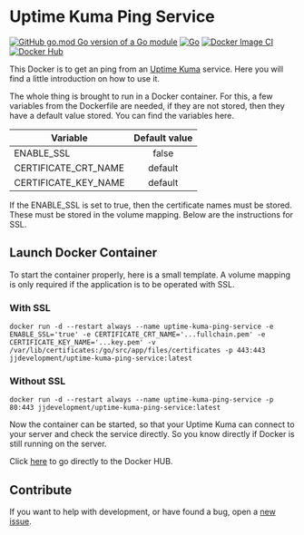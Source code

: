 # Uptime Kuma Ping Service

[![GitHub go.mod Go version of a Go module](https://img.shields.io/github/go-mod/go-version/jjideenschmiede/uptime-kuma-push-service.svg)](https://golang.org/) [![Go](https://github.com/jjideenschmiede/uptime-kuma-ping-service/actions/workflows/go.yml/badge.svg)](https://github.com/jjideenschmiede/uptime-kuma-ping-service/actions/workflows/go.yml) [![Docker Image CI](https://github.com/jjideenschmiede/uptime-kuma-ping-service/actions/workflows/docker-image.yml/badge.svg)](https://github.com/jjideenschmiede/uptime-kuma-ping-service/actions/workflows/docker-image.yml) [![Docker Hub](https://img.shields.io/docker/pulls/jjdevelopment/uptime-kuma-ping-service.svg)](https://hub.docker.com/r/jjdevelopment/uptime-kuma-ping-service)

This Docker is to get an ping from an [Uptime Kuma](https://github.com/louislam/uptime-kuma) service. Here you will find a little introduction on how to use it.

The whole thing is brought to run in a Docker container. For this, a few variables from the Dockerfile are needed, if they are not stored, then they have a default value stored. You can find the variables here.

| Variable              | Default value |
|-----------------------|:-------------:|
| ENABLE_SSL            | false         |
| CERTIFICATE_CRT_NAME  | default       |
| CERTIFICATE_KEY_NAME  | default       |

If the ENABLE_SSL is set to true, then the certificate names must be stored. These must be stored in the volume mapping. Below are the instructions for SSL.

## Launch Docker Container

To start the container properly, here is a small template. A volume mapping is only required if the application is to be operated with SSL.

### With SSL

```console
docker run -d --restart always --name uptime-kuma-ping-service -e ENABLE_SSL='true' -e CERTIFICATE_CRT_NAME='...fullchain.pem' -e CERTIFICATE_KEY_NAME='...key.pem' -v /var/lib/certificates:/go/src/app/files/certificates -p 443:443 jjdevelopment/uptime-kuma-ping-service:latest
```

### Without SSL

```console
docker run -d --restart always --name uptime-kuma-ping-service -p 80:443 jjdevelopment/uptime-kuma-ping-service:latest
```

Now the container can be started, so that your Uptime Kuma can connect to your server and check the service directly. So you know directly if Docker is still running on the server.

Click [here](https://hub.docker.com/r/jjdevelopment/uptime-kuma-ping-service) to go directly to the Docker HUB.

## Contribute

If you want to help with development, or have found a bug, open a [new issue](https://github.com/jjideenschmiede/uptime-kuma-ping-service/issues).
